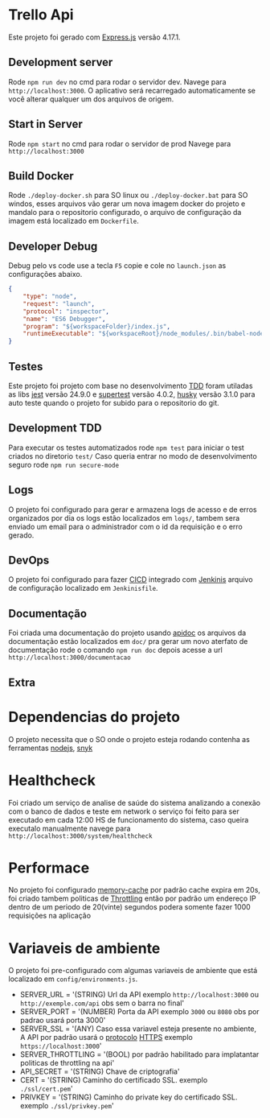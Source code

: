 # Trello Api

Este projeto foi gerado com [Express.js](https://expressjs.com/pt-br/) versão 4.17.1.

## Development server

Rode `npm run dev` no cmd para rodar o servidor dev. Navege para `http://localhost:3000`. O aplicativo será recarregado automaticamente se você alterar qualquer um dos arquivos de origem.

## Start in Server

Rode `npm start` no cmd para rodar o servidor de prod Navege para `http://localhost:3000`

## Build Docker

Rode `./deploy-docker.sh` para SO linux ou `./deploy-docker.bat` para SO windos, esses arquivos vão gerar um nova imagem docker do projeto e mandalo para o repositorio configurado,
o arquivo de configuração da imagem está  localizado em `Dockerfile`.

## Developer Debug

Debug pelo vs code use a tecla `F5` copie e cole no `launch.json` as configurações abaixo.
```json
{
    "type": "node",
    "request": "launch",
    "protocol": "inspector",
    "name": "ES6 Debugger",
    "program": "${workspaceFolder}/index.js",
    "runtimeExecutable": "${workspaceRoot}/node_modules/.bin/babel-node"
}
```

## Testes

Este projeto foi projeto com base no desenvolvimento [TDD](https://www.vector.com/int/en/lp/us/test-driven-development/?gclid=Cj0KCQiA_rfvBRCPARIsANlV66Nlrg_ef3hoOGlt4ZVr_Uzm-ZRGHjMYMFNZBa_NpIVgQy2XF9IAJY4aAnN1EALw_wcB) 
foram utiladas as libs [jest](https://jestjs.io/docs/en/getting-started) versão 24.9.0 e 
[supertest](https://www.npmjs.com/package/supertest) versão 4.0.2, [husky](https://www.npmjs.com/package/husky) versão 3.1.0
para auto teste quando o projeto for subido para o repositorio do git.

## Development TDD

Para executar os testes automatizados rode `npm test` para iniciar o test criados no diretorio `test/`
Caso queria entrar no modo de desenvolvimento seguro rode `npm run secure-mode`

## Logs

O projeto foi configurado para gerar e armazena logs de acesso e de erros organizados por dia
os logs estão localizados em `logs/`, tambem sera enviado um email para o administrador com
o id da requisição e o erro gerado.

## DevOps

O projeto foi configurado para fazer [CICD](https://medium.com/@nirespire/what-is-cicd-concepts-in-continuous-integration-and-deployment-4fe3f6625007) integrado com
[Jenkinis](https://www.jenkins.io/) arquivo de configuração localizado em `Jenkinisfile`.

## Documentação

Foi criada uma documentação do projeto usando [apidoc](https://apidocjs.com/#getting-started)
os arquivos da documentação estão localizados em `doc/` pra gerar um novo aterfato de documentação
rode o comando `npm run doc` depois acesse a url `http://localhost:3000/documentacao`

## Extra

# Dependencias do projeto

O projeto necessita que o SO onde o projeto esteja rodando contenha as ferramentas [nodejs](https://nodejs.org/en/), [snyk](https://snyk.io/)

# Healthcheck

Foi criado um serviço de analise de saúde do sistema analizando a conexão com o banco de dados e teste em network
o serviço foi feito para ser executado em cada 12:00 HS de funcionamento do sistema, caso queira executalo manualmente
navege para `http://localhost:3000/system/healthcheck`

# Performace

No projeto foi configurado [memory-cache](https://www.npmjs.com/package/memory-cache) por padrão cache expira em 20s, foi criado tambem
politicas de [Throttling](https://www.progress.com/blogs/how-to-rate-limit-an-api-query-throttling-made-easy) então por padrão um endereço IP 
dentro de um periodo de 20(vinte) segundos podera somente fazer 1000 requisições na aplicação


# Variaveis de ambiente

O projeto foi pre-configurado com algumas variaveis de ambiente que está localizado em `config/environments.js`.

- SERVER_URL = '(STRING) Url da API exemplo `http://localhost:3000` ou `http://exemple.com/api` obs sem o barra no final'
- SERVER_PORT = '(NUMBER) Porta da API exemplo `3000` ou `8080` obs por padrao usará porta 3000'
- SERVER_SSL = '(ANY) Caso essa variavel esteja presente no ambiente, A API por padrão usará o [protocolo](https://www.opservices.com.br/protocolos-de-rede/) [HTTPS](https://www.secnet.com.br/clientes/knowledgebase/47/O-que-e-HTTPS.html) exemplo `https://localhost:3000`'
- SERVER_THROTTLING = '(BOOL) por padrão habilitado para implatantar politicas de throttling na api'
- API_SECRET = '(STRING) Chave de criptografia'
- CERT = '(STRING) Caminho do certificado SSL. exemplo `./ssl/cert.pem`'
- PRIVKEY  = '(STRING) Caminho do private key do certificado SSL. exemplo `./ssl/privkey.pem`'